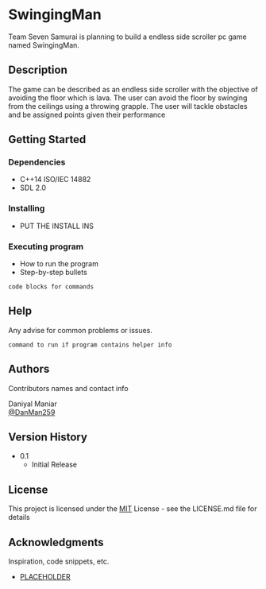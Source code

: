 # SwingingMan

Team Seven Samurai is planning to build a endless side scroller pc game named SwingingMan. 

## Description

The game can be described as an endless side scroller with the objective of avoiding the floor which is lava. The user can avoid the floor by swinging from the ceilings using a throwing grapple. The user will tackle obstacles and be assigned points given their performance

## Getting Started

### Dependencies

* C++14 ISO/IEC 14882
* SDL 2.0

### Installing

* PUT THE INSTALL INS

### Executing program

* How to run the program
* Step-by-step bullets
```
code blocks for commands
```

## Help

Any advise for common problems or issues.
```
command to run if program contains helper info
```

## Authors

Contributors names and contact info

Daniyal Maniar  
[@DanMan259](https://github.com/DanMan259)

## Version History

* 0.1
    * Initial Release

## License

This project is licensed under the [MIT](https://en.wikipedia.org/wiki/MIT_License) License - see the LICENSE.md file for details

## Acknowledgments

Inspiration, code snippets, etc.
* [PLACEHOLDER](https://placeHolder.ca)
